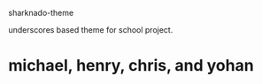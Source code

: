 sharknado-theme

underscores based theme for school project.

michael, henry, chris, and yohan
===============
